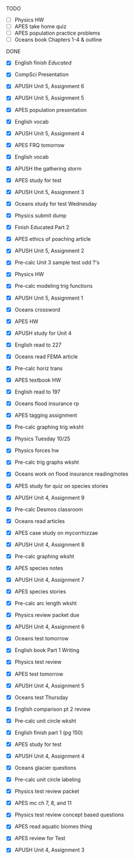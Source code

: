 TODO
- [ ] Physics HW
- [ ] APES take home quiz
- [ ] APES population practice problems
- [ ] Oceans book Chapters 1-4 & outline

DONE
- [X] English finish *Educated*
- [X] CompSci Presentation
- [X] APUSH Unit 5, Assignment 6
- [X] APUSH Unit 5, Assignment 5
- [X] APES population presentation
- [X] English vocab
- [X] APUSH Unit 5, Assignment 4
- [X] APES FRQ tomorrow
- [X] English vocab
- [X] APUSH the gathering storm
- [X] APES study for test
- [X] APUSH Unit 5, Assignment 3
- [X] Oceans study for test Wednesday
- [X] Physics submit dump
- [X] Finish Educated Part 2
- [X] APES ethics of poaching article
- [X] APUSH Unit 5, Assignment 2
- [X] Pre-calc Unit 3 sample test odd ?'s
- [X] Physics HW
- [X] Pre-calc modeling trig functions
- [X] APUSH Unit 5, Assignment 1
- [X] Oceans crossword
- [X] APES HW
- [X] APUSH study for Unit 4
- [X] English read to 227
- [X] Oceans read FEMA article
- [X] Pre-calc horiz trans
- [X] APES textbook HW
- [X] English read to 197
- [X] Oceans flood insurance rp
- [X] APES tagging assignment
- [X] Pre-calc graphing trig wksht
- [X] Physics Tuesday 10/25
- [X] Physics forces hw
- [X] Pre-calc trig graphs wksht
- [X] Oceans work on flood insurance reading/notes
- [X] APES study for quiz on species stories
- [X] APUSH Unit 4, Assignment 9
- [X] Pre-calc Desmos classroom
- [X] Oceans read articles
- [X] APES case study on mycorrhizzae
- [X] APUSH Unit 4, Assignment 8
- [X] Pre-calc graphing wksht
- [X] APES species notes
- [X] APUSH Unit 4, Assignment 7
- [X] APES species stories
- [X] Pre-calc arc length wksht
- [X] Physics review packet due
- [X] APUSH Unit 4, Assignment 6
- [X] Oceans test tomorrow
- [X] English book Part 1 Writing
- [X] Physics test review
- [X] APES test tomorrow
- [X] APUSH Unit 4, Assignment 5
- [X] Oceans test Thursday
- [X] English comparison pt 2 review
- [X] Pre-calc unit circle wksht
- [X] English finish part 1 (pg 150)
- [X] APES study for test
- [X] APUSH Unit 4, Assignment 4
- [X] Oceans glacier questions
- [X] Pre-calc unit circle labeling
- [X] Physics test review packet
- [X] APES mc ch 7, 8, and 11
- [X] Physics test review concept based questions
- [X] APES read aquatic biomes thing
- [X] APES review for Test
- [X] APUSH Unit 4, Assignment 3

